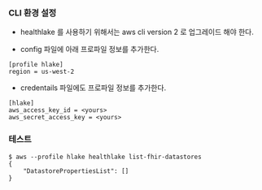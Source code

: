 ### CLI 환경 설정 ###

* healthlake 를 사용하기 위해서는 aws cli version 2 로 업그레이드 해야 한다.

* config 파일에 아래 프로파일 정보를 추가한다. 
```
[profile hlake]
region = us-west-2
```

* credentails 파일에도 프로파일 정보를 추가한다. 
```
[hlake]
aws_access_key_id = <yours>
aws_secret_access_key = <yours>
```

### 테스트 ###
```
$ aws --profile hlake healthlake list-fhir-datastores
{
    "DatastorePropertiesList": []
}
```

